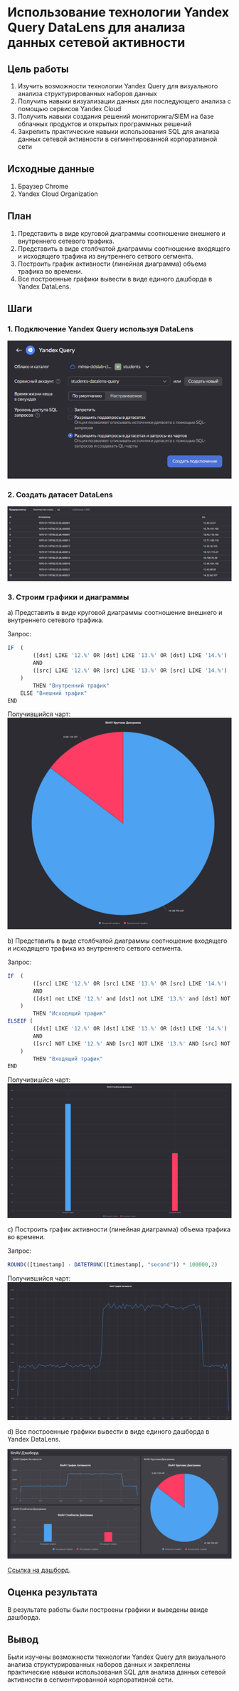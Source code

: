 # Использование технологии Yandex Query DataLens для анализа данных сетевой активности

## Цель работы

1. Изучить возможности технологии Yandex Query для визуального анализа структурированных наборов данных
2. Получить навыки визуализации данных для последующего анализа с помощью сервисов Yandex Cloud
3. Получить навыки создания решений мониторинга/SIEM на базе облачных продуктов и открытых программных решений
4. Закрепить практические навыки использования SQL для анализа данных сетевой активности в сегментированной корпоративной сети

## Исходные данные

1. Браузер Chrome
2. Yandex Cloud Organization

## План

1. Представить в виде круговой диаграммы соотношение внешнего и внутреннего сетевого трафика.
2. Представить в виде столбчатой диаграммы соотношение входящего и исходящего трафика из внутреннего сетвого сегмента.
3. Построить график активности (линейная диаграмма) объема трафика во времени.
4. Все построенные графики вывести в виде единого дашборда в Yandex DataLens.

## Шаги

### 1. Подключение Yandex Query используя DataLens

![1](imgs/image1.png)

### 2. Создать датасет DataLens
 
![2](imgs/image2.png)
 
### 3. Строим графики и диаграммы


a) Представить в виде круговой диаграммы соотношение внешнего и внутреннего
 сетевого трафика.

Запрос:
```r
IF  (
        ([dst] LIKE '12.%' OR [dst] LIKE '13.%' OR [dst] LIKE '14.%') 
        AND 
        ([src] LIKE '12.%' OR [src] LIKE '13.%' OR [src] LIKE '14.%')
    )
        THEN "Внутренний трафик" 
    ELSE "Внешний трафик" 
END
```
Получившийся чарт:
![3](imgs/image3.png)


b) Представить в виде столбчатой диаграммы соотношение входящего и
исходящего трафика из внутреннего сетвого сегмента.
 
Запрос:
```r
IF  (
        ([src] LIKE '12.%' OR [src] LIKE '13.%' OR [src] LIKE '14.%') 
        AND 
        ([dst] not LIKE '12.%' and [dst] not LIKE '13.%' and [dst] NOT LIKE '14.%')
    )
        THEN "Исходящий трафик"
ELSEIF (
        ([dst] LIKE '12.%' OR [dst] LIKE '13.%' OR [dst] LIKE '14.%') 
        AND 
        ([src] NOT LIKE '12.%' AND [src] NOT LIKE '13.%' AND [src] NOT LIKE '14.%')
    )
        THEN "Входящий трафик"
END
```

Получивишйся чарт:
![4](imgs/image4.png)


 c) Построить график активности (линейная диаграмма) объема трафика во
 времени.

Запрос:
```r
ROUND(([timestamp] - DATETRUNC([timestamp], "second")) * 100000,2)
```

Получившийся чарт:
![5](imgs/image5.png)


d) Все построенные графики вывести в виде единого дашборда в Yandex DataLens.

![6](imgs/image6.png)

[Ссылка на дашборд](https://datalens.yandex.cloud/3lyb4iy4ftpsq-ilinav-deshbord).


## Оценка результата

В результате работы были построены графики и выведены ввиде дашборда.

## Вывод

Были изучены возможности технологии Yandex Query для визуального анализа структурированных наборов данных и закреплены практические навыки использования SQL для анализа данных сетевой активности в сегментированной корпоративной сети.